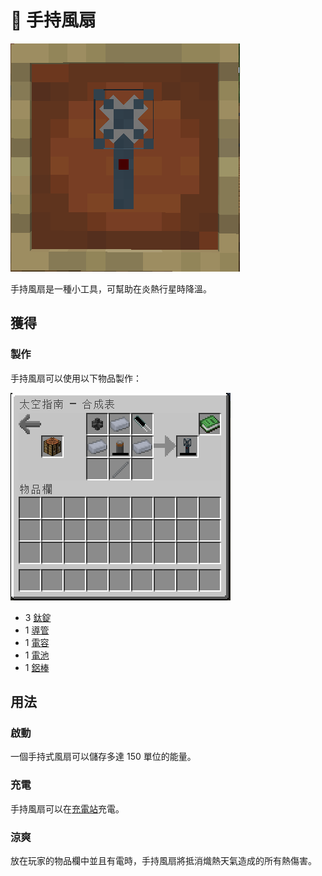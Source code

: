 # 🎲 手持風扇

![](<../.gitbook/assets/image (218).png>)

手持風扇是一種小工具，可幫助在炎熱行星時降溫。

## 獲得

### 製作

手持風扇可以使用以下物品製作：

![](<../.gitbook/assets/image (222).png>)

* 3 [鈦錠](titanium-ingot.md)
* 1 [導管](Conduit.md)
* 1 [電容](capacitor.md)
* 1 [電池](battery.md)
* 1 [鋁棒](aluminium-rod.md)

## 用法

### 啟動

一個手持式風扇可以儲存多達 150 單位的能量。

### 充電

手持風扇可以在[充電站](Charging-Station.md)充電。

### 涼爽

放在玩家的物品欄中並且有電時，手持風扇將抵消熾熱天氣造成的所有熱傷害。
